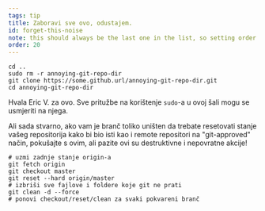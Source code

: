 ```yaml
---
tags: tip
title: Zaboravi sve ovo, odustajem.
id: forget-this-noise
note: this should always be the last one in the list, so setting order to 20 so I don't have to re-name/re-order it
order: 20
---
```


```git
cd ..
sudo rm -r annoying-git-repo-dir
git clone https://some.github.url/annoying-git-repo-dir.git
cd annoying-git-repo-dir
```

Hvala Eric V. za ovo. Sve pritužbe na korištenje `sudo`-a u ovoj šali mogu se usmjeriti na njega. 


Ali sada stvarno, ako vam je branč toliko uništen da trebate resetovati stanje vašeg repositorija kako bi bio isti kao i remote repositori na "git-approved" način, pokušajte s ovim, ali pazite ovi su destruktivne i nepovratne akcije!

```git
# uzmi zadnje stanje origin-a
git fetch origin
git checkout master
git reset --hard origin/master
# izbriši sve fajlove i foldere koje git ne prati
git clean -d --force
# ponovi checkout/reset/clean za svaki pokvareni branč
```
